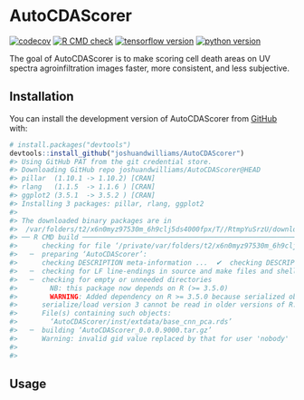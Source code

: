 
<!-- README.md is generated from README.Rmd. Please edit that file -->

# AutoCDAScorer

<!-- badges: start -->

[![codecov](https://codecov.io/gh/joshuandwilliams/AutoCDAScorer/graph/badge.svg?token=DVSFFFKKQ4)](https://codecov.io/gh/joshuandwilliams/AutoCDAScorer)
[![R CMD
check](https://github.com/joshuandwilliams/AutoCDAScorer/actions/workflows/R-CMD-check.yaml/badge.svg)](https://github.com/joshuandwilliams/AutoCDAScorer/actions/workflows/R-CMD-check.yaml)
[![tensorflow
version](https://img.shields.io/badge/tensorflow-v2.16.2-orange)](https://www.tensorflow.org/)
[![python
version](https://img.shields.io/badge/python-v3.11.11-blue)](https://www.python.org/)
<!-- badges: end -->

The goal of AutoCDAScorer is to make scoring cell death areas on UV
spectra agroinfiltration images faster, more consistent, and less
subjective.

## Installation

You can install the development version of AutoCDAScorer from
[GitHub](https://github.com/) with:

``` r
# install.packages("devtools")
devtools::install_github("joshuandwilliams/AutoCDAScorer")
#> Using GitHub PAT from the git credential store.
#> Downloading GitHub repo joshuandwilliams/AutoCDAScorer@HEAD
#> pillar  (1.10.1 -> 1.10.2) [CRAN]
#> rlang   (1.1.5  -> 1.1.6 ) [CRAN]
#> ggplot2 (3.5.1  -> 3.5.2 ) [CRAN]
#> Installing 3 packages: pillar, rlang, ggplot2
#> 
#> The downloaded binary packages are in
#>  /var/folders/t2/x6n0myz97530m_6h9clj5ds4000fpx/T//RtmpYuSrzU/downloaded_packages
#> ── R CMD build ─────────────────────────────────────────────────────────────────
#>      checking for file ‘/private/var/folders/t2/x6n0myz97530m_6h9clj5ds4000fpx/T/RtmpYuSrzU/remotes11eee7506010e/joshuandwilliams-AutoCDAScorer-256d853/DESCRIPTION’ ...  ✔  checking for file ‘/private/var/folders/t2/x6n0myz97530m_6h9clj5ds4000fpx/T/RtmpYuSrzU/remotes11eee7506010e/joshuandwilliams-AutoCDAScorer-256d853/DESCRIPTION’
#>   ─  preparing ‘AutoCDAScorer’:
#>      checking DESCRIPTION meta-information ...  ✔  checking DESCRIPTION meta-information
#>   ─  checking for LF line-endings in source and make files and shell scripts
#>   ─  checking for empty or unneeded directories
#>        NB: this package now depends on R (>= 3.5.0)
#>        WARNING: Added dependency on R >= 3.5.0 because serialized objects in
#>      serialize/load version 3 cannot be read in older versions of R.
#>      File(s) containing such objects:
#>        ‘AutoCDAScorer/inst/extdata/base_cnn_pca.rds’
#>   ─  building ‘AutoCDAScorer_0.0.0.9000.tar.gz’
#>      Warning: invalid gid value replaced by that for user 'nobody'
#>      
#> 
```

## Usage
